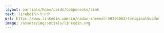 ```yaml
---
layout: partials/home/cards/components/link
text: linekdinへリンク
url: https://www.linkedin.com/in/nadav-shemesh-58394063/?originalSubdomain=il
image: /assets/img/socials/linkedin.svg
---
```

